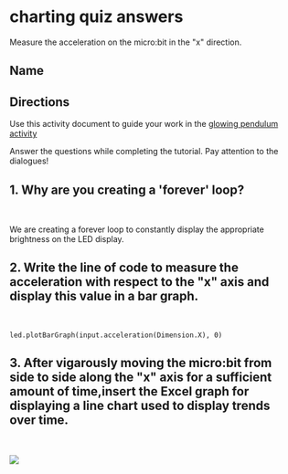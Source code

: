 # charting quiz answers

Measure the acceleration on the micro:bit in the "x" direction. 


## Name

## Directions

Use this activity document to guide your work in the [glowing pendulum activity](/lessons/charting/acceleration)

Answer the questions while completing the tutorial. Pay attention to the dialogues!

## 1. Why are you creating a 'forever' loop?

<br/>

We are creating a forever loop to constantly display the appropriate brightness on the LED display.

## 2. Write the line of code to measure the acceleration with respect to the "x" axis and display this value in a bar graph.

<br/>

```blocks
led.plotBarGraph(input.acceleration(Dimension.X), 0)
```

## 3. After vigarously moving the micro:bit from side to side along the "x" axis for a sufficient amount of time,insert the Excel graph for displaying a line chart used to display trends over time. 

<br/>

![](/static/mb/line_chart.png)

